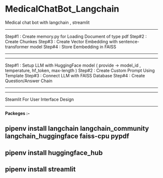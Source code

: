 # MedicalChatBot_Langchain
Medical chat bot with langchain , streamlit 

--------------------------------------------------------------

Step#1 : Create memory.py for Loading Document of type pdf 
Step#2 : Create Chunkes 
Step#3 : Create Vector Embedding with sentence-transformer model
Step#4 : Store Eembedding in FAISS 

---------------------------------------------------------------
---------------------------------------------------------------

Step#1 : Setup LLM with HuggingFace model
         ( provide -> model_id , temperature, hf_token, max-length )
Step#2 : Create Custom Prompt Using  Template
Step#3 : Connect LLM with FAISS Database
Step#4 : Create Question/Answer Chain 

--------------------------------------------------------------
--------------------------------------------------------------

Steamlit For User Interface Design 

--------------------------------------------------------------

**Packeges :-**


pipenv install langchain langchain_community langchain_huggingface faiss-cpu pypdf
-------------------------------------------
pipenv install huggingface_hub
------------------------------------------
pipenv install streamlit
-----------------------------------------



        



